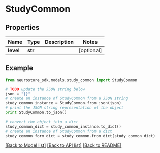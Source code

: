 # StudyCommon


## Properties
Name | Type | Description | Notes
------------ | ------------- | ------------- | -------------
**level** | **str** |  | [optional] 

## Example

```python
from neurostore_sdk.models.study_common import StudyCommon

# TODO update the JSON string below
json = "{}"
# create an instance of StudyCommon from a JSON string
study_common_instance = StudyCommon.from_json(json)
# print the JSON string representation of the object
print StudyCommon.to_json()

# convert the object into a dict
study_common_dict = study_common_instance.to_dict()
# create an instance of StudyCommon from a dict
study_common_form_dict = study_common.from_dict(study_common_dict)
```
[[Back to Model list]](../README.md#documentation-for-models) [[Back to API list]](../README.md#documentation-for-api-endpoints) [[Back to README]](../README.md)



